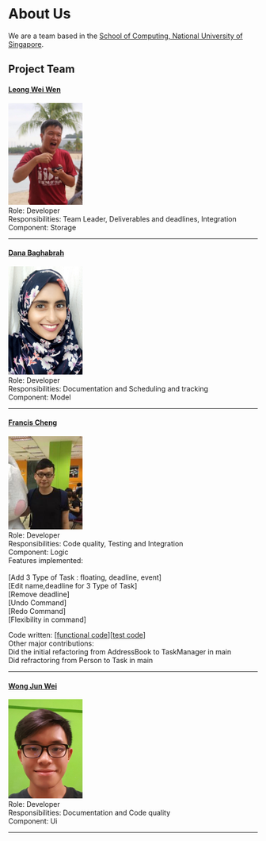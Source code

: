 # About Us

We are a team based in the [School of Computing, National University of Singapore](http://www.comp.nus.edu.sg).

## Project Team

#### [Leong Wei Wen](https://github.com/lwwenz)
<img src="images/lwwenz.png" width="150"><br>
 Role: Developer <br>
 Responsibilities: Team Leader, Deliverables and deadlines, Integration <br>
 Component: Storage
 
-----

#### [Dana Baghabrah](http://github.com/danab101)
<img src="images/danab101.png" width="150"><br>
Role: Developer <br>
Responsibilities: Documentation and Scheduling and tracking <br>
Component: Model

-----

#### [Francis Cheng](http://github.com/francischeng070)
<img src="images/francischeng070.png" width="150"><br>
Role: Developer <br>
Responsibilities: Code quality, Testing and Integration <br>
Component: Logic <br>
Features implemented: <br>  
         [Add 3 Type of Task : floating, deadline, event] <br>
         [Edit name,deadline for 3 Type of Task] <br>
         [Remove deadline]<br>
         [Undo Command] <br>
         [Redo Command] <br>
         [Flexibility in command]<br>
         
Code written: [[functional code](../collated/main/A0139926R.md)][[test code](../collated/test/A0139926R.md)] <br>
Other major contributions: <br>
            Did the initial refactoring from AddressBook to TaskManager in main <br>
            Did refractoring from Person to Task in main

-----

#### [Wong Jun Wei](http://github.com/wjunwei94)
<img src="images/wjunwei94.png" width="150"><br>
Role: Developer <br>
Responsibilities: Documentation and Code quality <br>
Component: Ui

-----
